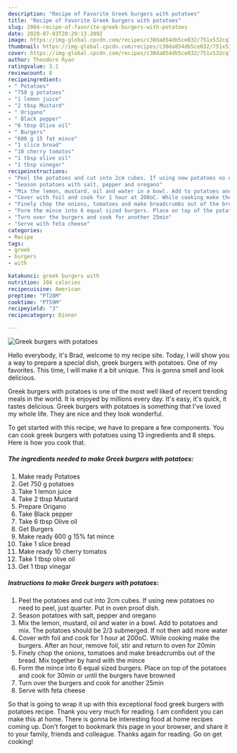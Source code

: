 ```yaml
---
description: "Recipe of Favorite Greek burgers with potatoes"
title: "Recipe of Favorite Greek burgers with potatoes"
slug: 2004-recipe-of-favorite-greek-burgers-with-potatoes
date: 2020-07-03T20:29:13.209Z
image: https://img-global.cpcdn.com/recipes/c30da854db5ce032/751x532cq70/greek-burgers-with-potatoes-recipe-main-photo.jpg
thumbnail: https://img-global.cpcdn.com/recipes/c30da854db5ce032/751x532cq70/greek-burgers-with-potatoes-recipe-main-photo.jpg
cover: https://img-global.cpcdn.com/recipes/c30da854db5ce032/751x532cq70/greek-burgers-with-potatoes-recipe-main-photo.jpg
author: Theodore Ryan
ratingvalue: 3.1
reviewcount: 8
recipeingredient:
- " Potatoes"
- "750 g potatoes"
- "1 lemon juice"
- "2 tbsp Mustard"
- " Origano"
- " Black pepper"
- "6 tbsp Olive oil"
- " Burgers"
- "600 g 15 fat mince"
- "1 slice bread"
- "10 cherry tomatos"
- "1 tbsp olive oil"
- "1 tbsp vinegar"
recipeinstructions:
- "Peel the potatoes and cut into 2cm cubes. If using new potatoes no need to peel, just quarter. Put in oven proof dish."
- "Season potatoes with salt, pepper and oregano"
- "Mix the lemon, mustard, oil and water in a bowl. Add to potatoes and mix. The potatoes should be 2/3 submerged. If not then add more water"
- "Cover with foil and cook for 1 hour at 200oC. While cooking make the burgers. After an hour, remove foil, stir and return to oven for 20min"
- "Finely chop the onions, tomatoes and make breadcrumbs out of the bread. Mix together by hand with the mince"
- "Form the mince into 6 equal sized burgers. Place on top of the potatoes and cook for 30min or until the burgers have browned"
- "Turn over the burgers and cook for another 25min"
- "Serve with feta cheese"
categories:
- Recipe
tags:
- greek
- burgers
- with

katakunci: greek burgers with 
nutrition: 104 calories
recipecuisine: American
preptime: "PT28M"
cooktime: "PT59M"
recipeyield: "3"
recipecategory: Dinner

---
```



![Greek burgers with potatoes](https://img-global.cpcdn.com/recipes/c30da854db5ce032/751x532cq70/greek-burgers-with-potatoes-recipe-main-photo.jpg)

Hello everybody, it's Brad, welcome to my recipe site. Today, I will show you a way to prepare a special dish, greek burgers with potatoes. One of my favorites. This time, I will make it a bit unique. This is gonna smell and look delicious.

Greek burgers with potatoes is one of the most well liked of recent trending meals in the world. It is enjoyed by millions every day. It's easy, it's quick, it tastes delicious. Greek burgers with potatoes is something that I've loved my whole life. They are nice and they look wonderful.




To get started with this recipe, we have to prepare a few components. You can cook greek burgers with potatoes using 13 ingredients and 8 steps. Here is how you cook that.

<!--inarticleads1-->

##### The ingredients needed to make Greek burgers with potatoes:

1. Make ready  Potatoes
1. Get 750 g potatoes
1. Take 1 lemon juice
1. Take 2 tbsp Mustard
1. Prepare  Origano
1. Take  Black pepper
1. Take 6 tbsp Olive oil
1. Get  Burgers
1. Make ready 600 g 15% fat mince
1. Take 1 slice bread
1. Make ready 10 cherry tomatos
1. Take 1 tbsp olive oil
1. Get 1 tbsp vinegar




<!--inarticleads2-->

##### Instructions to make Greek burgers with potatoes:

1. Peel the potatoes and cut into 2cm cubes. If using new potatoes no need to peel, just quarter. Put in oven proof dish.
1. Season potatoes with salt, pepper and oregano
1. Mix the lemon, mustard, oil and water in a bowl. Add to potatoes and mix. The potatoes should be 2/3 submerged. If not then add more water
1. Cover with foil and cook for 1 hour at 200oC. While cooking make the burgers. After an hour, remove foil, stir and return to oven for 20min
1. Finely chop the onions, tomatoes and make breadcrumbs out of the bread. Mix together by hand with the mince
1. Form the mince into 6 equal sized burgers. Place on top of the potatoes and cook for 30min or until the burgers have browned
1. Turn over the burgers and cook for another 25min
1. Serve with feta cheese




So that is going to wrap it up with this exceptional food greek burgers with potatoes recipe. Thank you very much for reading. I am confident you can make this at home. There is gonna be interesting food at home recipes coming up. Don't forget to bookmark this page in your browser, and share it to your family, friends and colleague. Thanks again for reading. Go on get cooking!
